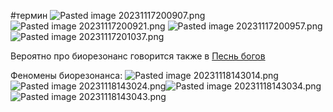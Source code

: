 \#термин 
![Pasted image 20231117200907.png](..\..\img\Pasted%20image%2020231117200907.png)
![Pasted image 20231117200921.png](..\..\img\Pasted%20image%2020231117200921.png)
![Pasted image 20231117200957.png](..\..\img\Pasted%20image%2020231117200957.png)
![Pasted image 20231117201037.png](..\..\img\Pasted%20image%2020231117201037.png)

Вероятно про биорезонанс говорится также в [Песнь богов](%D0%9F%D0%B5%D1%81%D0%BD%D1%8C%20%D0%B1%D0%BE%D0%B3%D0%BE%D0%B2.md)

Феномены биорезонанса:
![Pasted image 20231118143014.png](..\..\img\Pasted%20image%2020231118143014.png)
![Pasted image 20231118143024.png](..\..\img\Pasted%20image%2020231118143024.png)![Pasted image 20231118143034.png](..\..\img\Pasted%20image%2020231118143034.png)
![Pasted image 20231118143043.png](..\..\img\Pasted%20image%2020231118143043.png)
